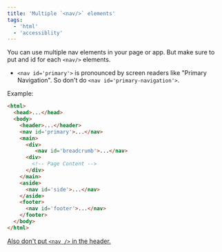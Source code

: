 ```yaml
---
title: 'Multiple `<nav/>` elements'
tags: 
  - 'html'
  - 'accessiblity'
---
```





You can use multiple nav elements in your page or app. But make sure to put and id for each `<nav/>` elements.

- `<nav id='primary'>` is pronounced by screen readers like "Primary Navigation". So don't do `<nav id='primary-navigation'>`.

Example: 

```html
<html>
  <head>...</head>
  <body>
    <header>...</header>
    <nav id='primary'>...</nav>
    <main>
      <div>
         <nav id='breadcrumb'>...</nav>
      <div>
        <!-- Page Content -->
      </div>
    </main>
    <aside>
      <nav id='side'>...</nav>
    </aside>
    <footer>
      <nav id='footer'>...</nav>
    </footer>
  </body>
</html> 
```

[Also don't put `<nav />` in the header.](/tips/nav-out-of-header)